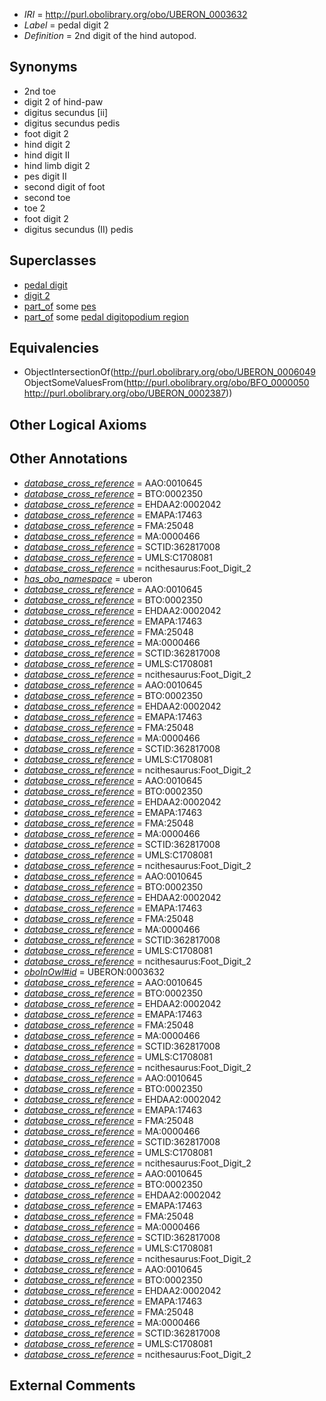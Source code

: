  * *IRI* = http://purl.obolibrary.org/obo/UBERON_0003632
 * *Label* = pedal digit 2
 * *Definition* = 2nd digit of the hind autopod.

## Synonyms

 * 2nd toe
 * digit 2 of hind-paw
 * digitus secundus [ii]
 * digitus secundus pedis
 * foot digit 2
 * hind digit 2
 * hind digit II
 * hind limb digit 2
 * pes digit II
 * second digit of foot
 * second toe
 * toe 2
 * foot digit 2
 * digitus secundus (II) pedis

## Superclasses

 * [pedal digit](../../UBERON/66/UBERON_0001466.md)
 * [digit 2](../../UBERON/49/UBERON_0006049.md)
 * [part_of](../../BFO/50/BFO_0000050.md) some [pes](../../UBERON/87/UBERON_0002387.md)
 * [part_of](../../BFO/50/BFO_0000050.md) some [pedal digitopodium region](../../UBERON/42/UBERON_0012142.md)

## Equivalencies

 * ObjectIntersectionOf(<http://purl.obolibrary.org/obo/UBERON_0006049> ObjectSomeValuesFrom(<http://purl.obolibrary.org/obo/BFO_0000050> <http://purl.obolibrary.org/obo/UBERON_0002387>))

## Other Logical Axioms


## Other Annotations

 * *[database_cross_reference](../../ef/oboInOwl#hasDbXref.md)* = AAO:0010645
 * *[database_cross_reference](../../ef/oboInOwl#hasDbXref.md)* = BTO:0002350
 * *[database_cross_reference](../../ef/oboInOwl#hasDbXref.md)* = EHDAA2:0002042
 * *[database_cross_reference](../../ef/oboInOwl#hasDbXref.md)* = EMAPA:17463
 * *[database_cross_reference](../../ef/oboInOwl#hasDbXref.md)* = FMA:25048
 * *[database_cross_reference](../../ef/oboInOwl#hasDbXref.md)* = MA:0000466
 * *[database_cross_reference](../../ef/oboInOwl#hasDbXref.md)* = SCTID:362817008
 * *[database_cross_reference](../../ef/oboInOwl#hasDbXref.md)* = UMLS:C1708081
 * *[database_cross_reference](../../ef/oboInOwl#hasDbXref.md)* = ncithesaurus:Foot_Digit_2
 * *[has_obo_namespace](../../ce/oboInOwl#hasOBONamespace.md)* = uberon
 * *[database_cross_reference](../../ef/oboInOwl#hasDbXref.md)* = AAO:0010645
 * *[database_cross_reference](../../ef/oboInOwl#hasDbXref.md)* = BTO:0002350
 * *[database_cross_reference](../../ef/oboInOwl#hasDbXref.md)* = EHDAA2:0002042
 * *[database_cross_reference](../../ef/oboInOwl#hasDbXref.md)* = EMAPA:17463
 * *[database_cross_reference](../../ef/oboInOwl#hasDbXref.md)* = FMA:25048
 * *[database_cross_reference](../../ef/oboInOwl#hasDbXref.md)* = MA:0000466
 * *[database_cross_reference](../../ef/oboInOwl#hasDbXref.md)* = SCTID:362817008
 * *[database_cross_reference](../../ef/oboInOwl#hasDbXref.md)* = UMLS:C1708081
 * *[database_cross_reference](../../ef/oboInOwl#hasDbXref.md)* = ncithesaurus:Foot_Digit_2
 * *[database_cross_reference](../../ef/oboInOwl#hasDbXref.md)* = AAO:0010645
 * *[database_cross_reference](../../ef/oboInOwl#hasDbXref.md)* = BTO:0002350
 * *[database_cross_reference](../../ef/oboInOwl#hasDbXref.md)* = EHDAA2:0002042
 * *[database_cross_reference](../../ef/oboInOwl#hasDbXref.md)* = EMAPA:17463
 * *[database_cross_reference](../../ef/oboInOwl#hasDbXref.md)* = FMA:25048
 * *[database_cross_reference](../../ef/oboInOwl#hasDbXref.md)* = MA:0000466
 * *[database_cross_reference](../../ef/oboInOwl#hasDbXref.md)* = SCTID:362817008
 * *[database_cross_reference](../../ef/oboInOwl#hasDbXref.md)* = UMLS:C1708081
 * *[database_cross_reference](../../ef/oboInOwl#hasDbXref.md)* = ncithesaurus:Foot_Digit_2
 * *[database_cross_reference](../../ef/oboInOwl#hasDbXref.md)* = AAO:0010645
 * *[database_cross_reference](../../ef/oboInOwl#hasDbXref.md)* = BTO:0002350
 * *[database_cross_reference](../../ef/oboInOwl#hasDbXref.md)* = EHDAA2:0002042
 * *[database_cross_reference](../../ef/oboInOwl#hasDbXref.md)* = EMAPA:17463
 * *[database_cross_reference](../../ef/oboInOwl#hasDbXref.md)* = FMA:25048
 * *[database_cross_reference](../../ef/oboInOwl#hasDbXref.md)* = MA:0000466
 * *[database_cross_reference](../../ef/oboInOwl#hasDbXref.md)* = SCTID:362817008
 * *[database_cross_reference](../../ef/oboInOwl#hasDbXref.md)* = UMLS:C1708081
 * *[database_cross_reference](../../ef/oboInOwl#hasDbXref.md)* = ncithesaurus:Foot_Digit_2
 * *[database_cross_reference](../../ef/oboInOwl#hasDbXref.md)* = AAO:0010645
 * *[database_cross_reference](../../ef/oboInOwl#hasDbXref.md)* = BTO:0002350
 * *[database_cross_reference](../../ef/oboInOwl#hasDbXref.md)* = EHDAA2:0002042
 * *[database_cross_reference](../../ef/oboInOwl#hasDbXref.md)* = EMAPA:17463
 * *[database_cross_reference](../../ef/oboInOwl#hasDbXref.md)* = FMA:25048
 * *[database_cross_reference](../../ef/oboInOwl#hasDbXref.md)* = MA:0000466
 * *[database_cross_reference](../../ef/oboInOwl#hasDbXref.md)* = SCTID:362817008
 * *[database_cross_reference](../../ef/oboInOwl#hasDbXref.md)* = UMLS:C1708081
 * *[database_cross_reference](../../ef/oboInOwl#hasDbXref.md)* = ncithesaurus:Foot_Digit_2
 * *[oboInOwl#id](../../id/oboInOwl#id.md)* = UBERON:0003632
 * *[database_cross_reference](../../ef/oboInOwl#hasDbXref.md)* = AAO:0010645
 * *[database_cross_reference](../../ef/oboInOwl#hasDbXref.md)* = BTO:0002350
 * *[database_cross_reference](../../ef/oboInOwl#hasDbXref.md)* = EHDAA2:0002042
 * *[database_cross_reference](../../ef/oboInOwl#hasDbXref.md)* = EMAPA:17463
 * *[database_cross_reference](../../ef/oboInOwl#hasDbXref.md)* = FMA:25048
 * *[database_cross_reference](../../ef/oboInOwl#hasDbXref.md)* = MA:0000466
 * *[database_cross_reference](../../ef/oboInOwl#hasDbXref.md)* = SCTID:362817008
 * *[database_cross_reference](../../ef/oboInOwl#hasDbXref.md)* = UMLS:C1708081
 * *[database_cross_reference](../../ef/oboInOwl#hasDbXref.md)* = ncithesaurus:Foot_Digit_2
 * *[database_cross_reference](../../ef/oboInOwl#hasDbXref.md)* = AAO:0010645
 * *[database_cross_reference](../../ef/oboInOwl#hasDbXref.md)* = BTO:0002350
 * *[database_cross_reference](../../ef/oboInOwl#hasDbXref.md)* = EHDAA2:0002042
 * *[database_cross_reference](../../ef/oboInOwl#hasDbXref.md)* = EMAPA:17463
 * *[database_cross_reference](../../ef/oboInOwl#hasDbXref.md)* = FMA:25048
 * *[database_cross_reference](../../ef/oboInOwl#hasDbXref.md)* = MA:0000466
 * *[database_cross_reference](../../ef/oboInOwl#hasDbXref.md)* = SCTID:362817008
 * *[database_cross_reference](../../ef/oboInOwl#hasDbXref.md)* = UMLS:C1708081
 * *[database_cross_reference](../../ef/oboInOwl#hasDbXref.md)* = ncithesaurus:Foot_Digit_2
 * *[database_cross_reference](../../ef/oboInOwl#hasDbXref.md)* = AAO:0010645
 * *[database_cross_reference](../../ef/oboInOwl#hasDbXref.md)* = BTO:0002350
 * *[database_cross_reference](../../ef/oboInOwl#hasDbXref.md)* = EHDAA2:0002042
 * *[database_cross_reference](../../ef/oboInOwl#hasDbXref.md)* = EMAPA:17463
 * *[database_cross_reference](../../ef/oboInOwl#hasDbXref.md)* = FMA:25048
 * *[database_cross_reference](../../ef/oboInOwl#hasDbXref.md)* = MA:0000466
 * *[database_cross_reference](../../ef/oboInOwl#hasDbXref.md)* = SCTID:362817008
 * *[database_cross_reference](../../ef/oboInOwl#hasDbXref.md)* = UMLS:C1708081
 * *[database_cross_reference](../../ef/oboInOwl#hasDbXref.md)* = ncithesaurus:Foot_Digit_2
 * *[database_cross_reference](../../ef/oboInOwl#hasDbXref.md)* = AAO:0010645
 * *[database_cross_reference](../../ef/oboInOwl#hasDbXref.md)* = BTO:0002350
 * *[database_cross_reference](../../ef/oboInOwl#hasDbXref.md)* = EHDAA2:0002042
 * *[database_cross_reference](../../ef/oboInOwl#hasDbXref.md)* = EMAPA:17463
 * *[database_cross_reference](../../ef/oboInOwl#hasDbXref.md)* = FMA:25048
 * *[database_cross_reference](../../ef/oboInOwl#hasDbXref.md)* = MA:0000466
 * *[database_cross_reference](../../ef/oboInOwl#hasDbXref.md)* = SCTID:362817008
 * *[database_cross_reference](../../ef/oboInOwl#hasDbXref.md)* = UMLS:C1708081
 * *[database_cross_reference](../../ef/oboInOwl#hasDbXref.md)* = ncithesaurus:Foot_Digit_2

## External Comments

